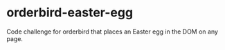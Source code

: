 # orderbird-easter-egg
Code challenge for orderbird that places an Easter egg in the DOM on any page.
